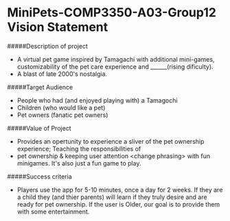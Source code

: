 # MiniPets-COMP3350-A03-Group12 Vision Statement

#####Description of project
- A virtual pet game inspired by Tamagachi with additional mini-games, customizability of the pet care experience and \_\_\_\_\_\_(rising dificulty).
- A blast of late 2000's nostalgia.

#####Target Audience
- People who had (and enjoyed playing with) a Tamagochi
- Children (who would like a pet)
- Pet owners (fanatic pet owners)

#####Value of Project
- Provides an opertunity to experience a sliver of the pet ownership experience; Teaching the responsibilities of
- pet ownership & keeping user attention \<change phrasing\> with fun minigames. It's also just a fun game to play.

#####Success criteria
- Players use the app for 5-10 minutes, once a day for 2 weeks. If they are a child they (and thier parents) will learn if they truly desire and are ready for pet ownership. If the user is Older, our goal is to provide them with some entertainment.
